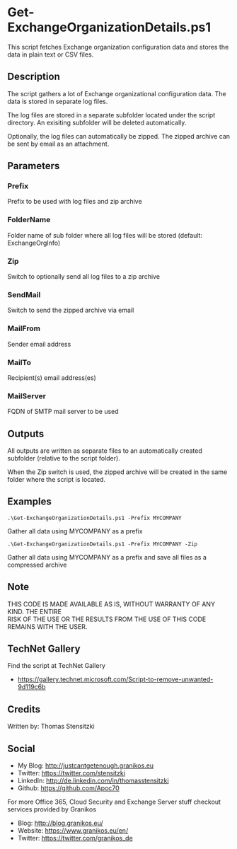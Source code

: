 # Get-ExchangeOrganizationDetails.ps1
This script fetches Exchange organization configuration data and stores the data in plain text or CSV files.

## Description
The script gathers a lot of Exchange organizational configuration data. The data is stored in separate log files.

The log files are stored in a separate subfolder located under the script directory. An exisiting subfolder will be deleted automatically.

Optionally, the log files can automatically be zipped. The zipped archive can be sent by email as an attachment.    

## Parameters
### Prefix
Prefix to be used with log files and zip archive

### FolderName
Folder name of sub folder where all log files will be stored (default: ExchangeOrgInfo)

### Zip
Switch to optionally send all log files to a zip archive

### SendMail
Switch to send the zipped archive via email

### MailFrom
Sender email address

### MailTo
Recipient(s) email address(es)

### MailServer
FQDN of SMTP mail server to be used

## Outputs
All outputs are written as separate files to an automatically created subfolder (relative to the script folder).

When the Zip switch is used, the zipped archive will be created in the same folder where the script is located.

## Examples
```
.\Get-ExchangeOrganizationDetails.ps1 -Prefix MYCOMPANY
```
Gather all data using MYCOMPANY as a prefix

```
.\Get-ExchangeOrganizationDetails.ps1 -Prefix MYCOMPANY -Zip
```
Gather all data using MYCOMPANY as a prefix and save all files as a compressed archive

## Note
THIS CODE IS MADE AVAILABLE AS IS, WITHOUT WARRANTY OF ANY KIND. THE ENTIRE  
RISK OF THE USE OR THE RESULTS FROM THE USE OF THIS CODE REMAINS WITH THE USER.

## TechNet Gallery
Find the script at TechNet Gallery
* https://gallery.technet.microsoft.com/Script-to-remove-unwanted-9d119c6b


## Credits
Written by: Thomas Stensitzki

## Social

* My Blog: http://justcantgetenough.granikos.eu
* Twitter:	https://twitter.com/stensitzki
* LinkedIn:	http://de.linkedin.com/in/thomasstensitzki
* Github:	https://github.com/Apoc70

For more Office 365, Cloud Security and Exchange Server stuff checkout services provided by Granikos

* Blog:     http://blog.granikos.eu/
* Website:	https://www.granikos.eu/en/
* Twitter:	https://twitter.com/granikos_de